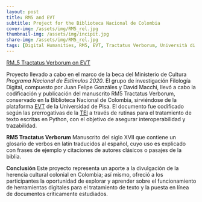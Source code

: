 ```yaml
---
layout: post
title: RM5 and EVT
subtitle: Project for the Biblioteca Nacional de Colombia
cover-img: /assets/img/RM5_rel.jpg
thumbnail-img: /assets/img/incipit.jpg
share-img: /assets/img/RM5_rel.jpg
tags: [Digital Humanities, RM5, EVT, Tractatus Verborum, Università di Pisa, Biblioteca Nacional de Colombia]
---
```

<base target="_blank">

[RM_5 Tractatus Verborum on EVT](https://catalogoenlinea.bibliotecanacional.gov.co/custom/web/content/tractatus/index.html#/readingTxt?d=RM_5_A&p=rm_5_1r&s=text-group-text-body-div&e=diplomatic)

Proyecto llevado a cabo en el marco de la beca del Ministerio de Cultura *Programa Nacional de Estímulos 2020*. El grupo de investigación Filología Digital, compuesto por Juan Felipe Gonzáles y David Macchi, llevó a cabo la codificación y publicación del manuscrito RM5 Tractatus Verborum, conservado en la Biblioteca Nacional de Colombia, sirviéndose de la plataforma [EVT](http://evt.labcd.unipi.it/) de la Universidad de Pisa. El documento fue codificado según las prerrogativas de la [TEI](https://tei-c.org/) a través de rutinas para el tratamiento de texto escritas en Python, con el objetivo de asegurar interoperabilidad y trazabilidad.

**RM5 Tractatus Verborum**
Manuscrito del siglo XVII que contiene un glosario de verbos en latín traducidos al español, cuyo uso es explicado con frases de ejemplo y citaciones de autores clásicos o pasajes de la biblia.

**Conclusión**
Este proyecto representa un aporte a la divulgación de la herencia cultural colonial en Colombia; así mismo, ofreció a los participantes la oportunidad de explorar y aprender sobre el funcionamiento de herramientas digitales para el tratamiento de texto y la puesta en línea de documentos críticamente estudiados.